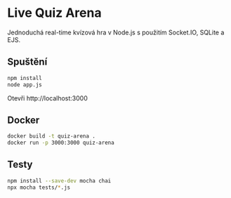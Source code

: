 # Live Quiz Arena

Jednoduchá real-time kvízová hra v Node.js s použitím Socket.IO, SQLite a EJS.

## Spuštění

```bash
npm install
node app.js
```

Otevři http://localhost:3000

## Docker

```bash
docker build -t quiz-arena .
docker run -p 3000:3000 quiz-arena
```

## Testy

```bash
npm install --save-dev mocha chai
npx mocha tests/*.js
```
